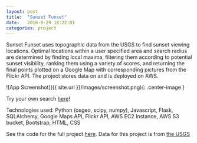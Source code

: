 ```yaml
---
layout: post
title:  "Sunset Funset"
date:   2016-9-29 18:22:01
categories: project
---
```

Sunset Funset uses topographic data from the USGS to find sunset viewing locations. Optimal locations within a user specified area and search radius are determined by finding local maxima, filtering them according to potential sunset visibility, ranking them using a variety of scores, and returning the final points plotted on a Google Map with corresponding pictures from the Flickr API. The project stores data on and is deployed on AWS.

![App Screenshot]({{ site.url }}/images/screenshot.png){: .center-image }

Try your own search  [here](http://www.sunsetfunset.com/)!

Technologies used: Python (osgeo, scipy, numpy), Javascript, Flask, SQLAlchemy, Google Maps API, Flickr API, AWS EC2 Instance, AWS S3 bucket, Bootstrap, HTML, CSS

See the code for the full project [here](https://github.com/sajafleming/Sunset-Funset). Data for this project is from [the USGS](http://viewer.nationalmap.gov/basic/)